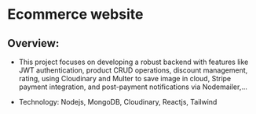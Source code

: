 # Ecommerce website
## Overview:
- This project focuses on developing a robust backend with features like JWT authentication, product CRUD operations, discount management, rating, using Cloudinary and Multer to save image in cloud, Stripe payment integration, and post-payment notifications via Nodemailer,...

- Technology: Nodejs, MongoDB, Cloudinary, Reactjs, Tailwind

